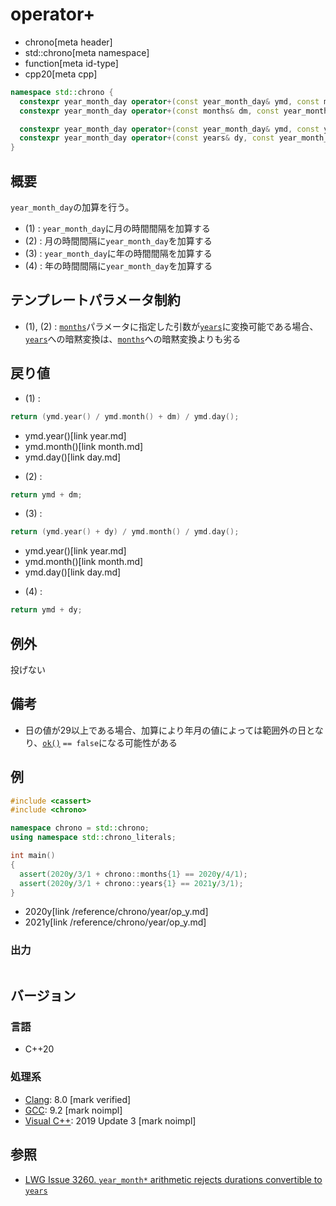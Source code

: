 # operator+
* chrono[meta header]
* std::chrono[meta namespace]
* function[meta id-type]
* cpp20[meta cpp]

```cpp
namespace std::chrono {
  constexpr year_month_day operator+(const year_month_day& ymd, const months& dm) noexcept; // (1) C++20
  constexpr year_month_day operator+(const months& dm, const year_month_day& ymd) noexcept; // (2) C++20

  constexpr year_month_day operator+(const year_month_day& ymd, const years& dy) noexcept;  // (3) C++20
  constexpr year_month_day operator+(const years& dy, const year_month_day& ymd) noexcept;  // (4) C++20
}
```

## 概要
`year_month_day`の加算を行う。

- (1) : `year_month_day`に月の時間間隔を加算する
- (2) : 月の時間間隔に`year_month_day`を加算する
- (3) : `year_month_day`に年の時間間隔を加算する
- (4) : 年の時間間隔に`year_month_day`を加算する


## テンプレートパラメータ制約
- (1), (2) : [`months`](/reference/chrono/duration_aliases.md)パラメータに指定した引数が[`years`](/reference/chrono/duration_aliases.md)に変換可能である場合、[`years`](/reference/chrono/duration_aliases.md)への暗黙変換は、[`months`](/reference/chrono/duration_aliases.md)への暗黙変換よりも劣る


## 戻り値
- (1) :

```cpp
return (ymd.year() / ymd.month() + dm) / ymd.day();
```
* ymd.year()[link year.md]
* ymd.month()[link month.md]
* ymd.day()[link day.md]


- (2) :

```cpp
return ymd + dm;
```

- (3) :

```cpp
return (ymd.year() + dy) / ymd.month() / ymd.day();
```
* ymd.year()[link year.md]
* ymd.month()[link month.md]
* ymd.day()[link day.md]

- (4) :

```cpp
return ymd + dy;
```


## 例外
投げない


## 備考
- 日の値が29以上である場合、加算により年月の値によっては範囲外の日となり、[`ok()`](ok.md) `== false`になる可能性がある


## 例
```cpp example
#include <cassert>
#include <chrono>

namespace chrono = std::chrono;
using namespace std::chrono_literals;

int main()
{
  assert(2020y/3/1 + chrono::months{1} == 2020y/4/1);
  assert(2020y/3/1 + chrono::years{1} == 2021y/3/1);
}
```
* 2020y[link /reference/chrono/year/op_y.md]
* 2021y[link /reference/chrono/year/op_y.md]

### 出力
```
```

## バージョン
### 言語
- C++20

### 処理系
- [Clang](/implementation.md#clang): 8.0 [mark verified]
- [GCC](/implementation.md#gcc): 9.2 [mark noimpl]
- [Visual C++](/implementation.md#visual_cpp): 2019 Update 3 [mark noimpl]


## 参照
- [LWG Issue 3260. `year_month*` arithmetic rejects durations convertible to `years`](http://www.open-std.org/jtc1/sc22/wg21/docs/papers/2020/p2117r0.html#3260)

